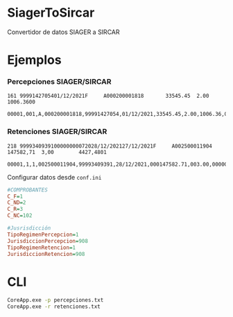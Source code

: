 # SiagerToSircar
Convertidor de datos SIAGER a SIRCAR

# Ejemplos
### Percepciones SIAGER/SIRCAR
```text
161 9999142705401/12/2021F     A000200001818       33545.45  2.00        1006.3600
```
```text
00001,001,A,000200001818,99991427054,01/12/2021,33545.45,2.00,1006.36,011,914
```

### Retenciones SIAGER/SIRCAR
```text
218 9999340939100000000072028/12/202127/12/2021F     A002500011904      147582,71  3,00        4427,4801
```
```text
00001,1,1,002500011904,99993409391,28/12/2021,000147582.71,003.00,000004427.48,011,914
```

Configurar datos desde `conf.ini`

```ini
#COMPROBANTES
C_F=1
C_ND=2
C_R=3
C_NC=102

#Jusrisdicción
TipoRegimenPercepcion=1
JurisdiccionPercepcion=908
TipoRegimenRetencion=1
JurisdiccionRetencion=908
```

# CLI
```cmd
CoreApp.exe -p percepciones.txt
CoreApp.exe -r retenciones.txt
```